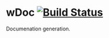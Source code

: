 
# wDoc [![Build Status](https://travis-ci.org/Wandalen/wDoc.svg?branch=master)](https://travis-ci.org/Wandalen/wDoc)

Documenation generation.





